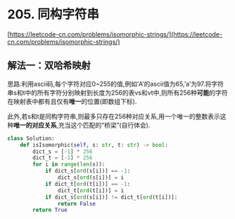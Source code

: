 # 205. 同构字符串

[https://leetcode-cn.com/problems/isomorphic-strings/](https://leetcode-cn.com/problems/isomorphic-strings/)

## 解法一：双哈希映射

思路:利用ascii码,每个字符对应0~255的值,例如’A’的ascii值为65,’a’为97.将字符串s和t中的所有字符分别映射到长度为256的表vs和vt中,则所有256种**可能**的字符在映射表中都有且仅有**唯一**的位置\(即数组下标\). 

此外,若s和t是同构字符串,则最多只存在256种对应关系,用一个唯一的整数表示这种**唯一的对应关系**,充当这个匹配的”桥梁”\(自行体会\).

```python
class Solution:
    def isIsomorphic(self, s: str, t: str) -> bool:
        dict_s = [-1] * 256
        dict_t = [-1] * 256
        for i in range(len(s)):
            if dict_s[ord(s[i])] == -1:
                dict_s[ord(s[i])] = i
            if dict_t[ord(t[i])] == -1:
                dict_t[ord(t[i])] = i
            if dict_s[ord(s[i])] != dict_t[ord(t[i])]:
                return False
        return True
```

